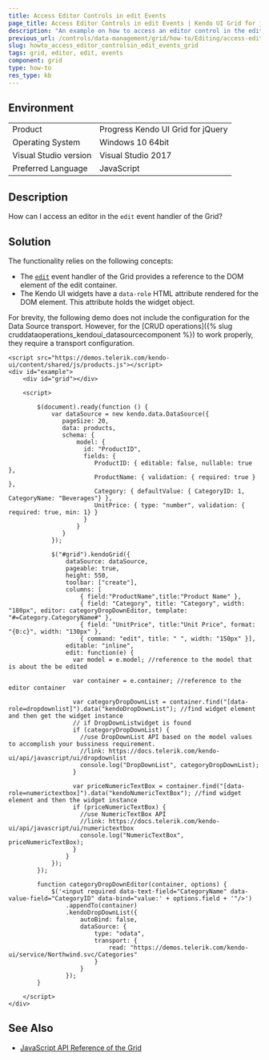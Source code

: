 ```yaml
---
title: Access Editor Controls in edit Events
page_title: Access Editor Controls in edit Events | Kendo UI Grid for jQuery
description: "An example on how to access an editor control in the edit event handler of the Kendo UI Grid for jQuery."
previous_url: /controls/data-management/grid/how-to/Editing/access-editor-control
slug: howto_access_editor_controlsin_edit_events_grid
tags: grid, editor, edit, events
component: grid
type: how-to
res_type: kb
---
```


## Environment

<table>
 <tr>
  <td>Product</td>
  <td>Progress Kendo UI Grid for jQuery</td>
 </tr>
 <tr>
  <td>Operating System</td>
  <td>Windows 10 64bit</td>
 </tr>
 <tr>
  <td>Visual Studio version</td>
  <td>Visual Studio 2017</td>
 </tr>
 <tr>
  <td>Preferred Language</td>
  <td>JavaScript</td>
 </tr>
</table>

## Description

How can I access an editor in the `edit` event handler of the Grid?

## Solution

The functionality relies on the following concepts:
* The [`edit`](/api/javascript/ui/grid/events/edit) event handler of the Grid provides a reference to the DOM element of the edit container.
* The Kendo UI widgets have a `data-role` HTML attribute rendered for the DOM element. This attribute holds the widget object.

For brevity, the following demo does not include the configuration for the Data Source transport. However, for the [CRUD operations]({% slug cruddataoperations_kendoui_datasourcecomponent %}) to work properly, they require a transport configuration.

```dojo
<script src="https://demos.telerik.com/kendo-ui/content/shared/js/products.js"></script>
<div id="example">
    <div id="grid"></div>

    <script>

        $(document).ready(function () {
            var dataSource = new kendo.data.DataSource({
               pageSize: 20,
               data: products,
               schema: {
                   model: {
                     id: "ProductID",
                     fields: {
                        ProductID: { editable: false, nullable: true },
                        ProductName: { validation: { required: true } },
                        Category: { defaultValue: { CategoryID: 1, CategoryName: "Beverages"} },
                        UnitPrice: { type: "number", validation: { required: true, min: 1} }
                     }
                   }
               }
            });

            $("#grid").kendoGrid({
                dataSource: dataSource,
                pageable: true,
                height: 550,
                toolbar: ["create"],
                columns: [
                    { field:"ProductName",title:"Product Name" },
                    { field: "Category", title: "Category", width: "180px", editor: categoryDropDownEditor, template: "#=Category.CategoryName#" },
                    { field: "UnitPrice", title:"Unit Price", format: "{0:c}", width: "130px" },
                    { command: "edit", title: " ", width: "150px" }],
                editable: "inline",
                edit: function(e) {
                  var model = e.model; //reference to the model that is about the be edited

                  var container = e.container; //reference to the editor container

                  var categoryDropDownList = container.find("[data-role=dropdownlist]").data("kendoDropDownList"); //find widget element and then get the widget instance
                  // if DropDownListwidget is found
                  if (categoryDropDownList) {
                    //use DropDownList API based on the model values to accomplish your bussiness requirement.
                    //link: https://docs.telerik.com/kendo-ui/api/javascript/ui/dropdownlist
                    console.log("DropDownList", categoryDropDownList);
                  }

                  var priceNumericTextBox = container.find("[data-role=numerictextbox]").data("kendoNumericTextBox"); //find widget element and then the widget instance
                  if (priceNumericTextBox) {
                    //use NumericTextBox API
                    //link: https://docs.telerik.com/kendo-ui/api/javascript/ui/numerictextbox
                    console.log("NumericTextBox", priceNumericTextBox);
                  }
                }
            });
        });

        function categoryDropDownEditor(container, options) {
            $('<input required data-text-field="CategoryName" data-value-field="CategoryID" data-bind="value:' + options.field + '"/>')
                .appendTo(container)
                .kendoDropDownList({
                    autoBind: false,
                    dataSource: {
                        type: "odata",
                        transport: {
                            read: "https://demos.telerik.com/kendo-ui/service/Northwind.svc/Categories"
                        }
                    }
                });
        }

    </script>
</div>
```

## See Also

* [JavaScript API Reference of the Grid](/api/javascript/ui/grid)
